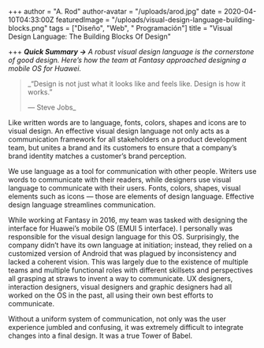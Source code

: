 +++
author = "A. Rod"
author-avatar = "/uploads/arod.jpg"
date = 2020-04-10T04:33:00Z
featuredImage = "/uploads/visual-design-language-building-blocks.png"
tags = ["Diseño", "Web", " Programación"]
title = "Visual Design Language: The Building Blocks Of Design"

+++
**_Quick Summary ->_** _A robust visual design language is the cornerstone of good design. Here’s how the team at Fantasy approached designing a mobile OS for Huawei._

> _“Design is not just what it looks like and feels like. Design is how it works.”  
>   
> — Steve Jobs_

Like written words are to language, fonts, colors, shapes and icons are to visual design. An effective visual design language not only acts as a communication framework for all stakeholders on a product development team, but unites a brand and its customers to ensure that a company’s brand identity matches a customer’s brand perception.

We use language as a tool for communication with other people. Writers use words to communicate with their readers, while designers use visual language to communicate with their users. Fonts, colors, shapes, visual elements such as icons — those are elements of design language. Effective design language streamlines communication.

While working at Fantasy in 2016, my team was tasked with designing the interface for Huawei’s mobile OS (EMUI 5 interface). I personally was responsible for the visual design language for this OS. Surprisingly, the company didn’t have its own language at initiation; instead, they relied on a customized version of Android that was plagued by inconsistency and lacked a coherent vision. This was largely due to the existence of multiple teams and multiple functional roles with different skillsets and perspectives all grasping at straws to invent a way to communicate. UX designers, interaction designers, visual designers and graphic designers had all worked on the OS in the past, all using their own best efforts to communicate.

Without a uniform system of communication, not only was the user experience jumbled and confusing, it was extremely difficult to integrate changes into a final design. It was a true Tower of Babel.